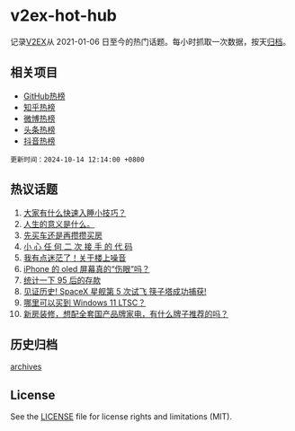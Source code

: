 # v2ex-hot-hub

 记录[V2EX](https://www.v2ex.com/)从 2021-01-06 日至今的热门话题。每小时抓取一次数据，按天[归档](archives)。
 
 ## 相关项目

- [GitHub热榜](https://github.com/lonnyzhang423/github-hot-hub)
- [知乎热榜](https://github.com/lonnyzhang423/zhihu-hot-hub)
- [微博热榜](https://github.com/lonnyzhang423/weibo-hot-hub)
- [头条热榜](https://github.com/lonnyzhang423/toutiao-hot-hub)
- [抖音热榜](https://github.com/lonnyzhang423/douyin-hot-hub)


 `更新时间：2024-10-14 12:14:00 +0800`

## 热议话题

1. [大家有什么快速入睡小技巧？](https://www.v2ex.com/t/1079915)
1. [人生的意义是什么。](https://www.v2ex.com/t/1079880)
1. [先买车还是再攒攒买房](https://www.v2ex.com/t/1079938)
1. [小 心 任 何 二 次 接 手 的 代 码](https://www.v2ex.com/t/1079893)
1. [我有点迷茫了！关于楼上噪音](https://www.v2ex.com/t/1079781)
1. [iPhone 的 oled 屏幕真的“伤眼”吗？](https://www.v2ex.com/t/1079918)
1. [统计一下 95 后的存款](https://www.v2ex.com/t/1079924)
1. [见证历史! SpaceX 星舰第 5 次试飞 筷子塔成功捕获!](https://www.v2ex.com/t/1079910)
1. [哪里可以买到 Windows 11 LTSC？](https://www.v2ex.com/t/1079824)
1. [新房装修，想配全套国产品牌家电，有什么牌子推荐的吗？](https://www.v2ex.com/t/1079932)

## 历史归档

[archives](archives)

## License

See the [LICENSE](LICENSE) file for license rights and limitations (MIT).
